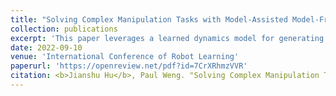 ```yaml
---
title: "Solving Complex Manipulation Tasks with Model-Assisted Model-Free Reinforcement Learning"
collection: publications
excerpt: 'This paper leverages a learned dynamics model for generating new data to improve the sample efficiency of DRL.'
date: 2022-09-10
venue: 'International Conference of Robot Learning'
paperurl: 'https://openreview.net/pdf?id=7CrXRhmzVVR'
citation: <b>Jianshu Hu</b>, Paul Weng. "Solving Complex Manipulation Tasks with Model-Assisted Model-Free Reinforcement Learning." CoRL 2022.
---
```

